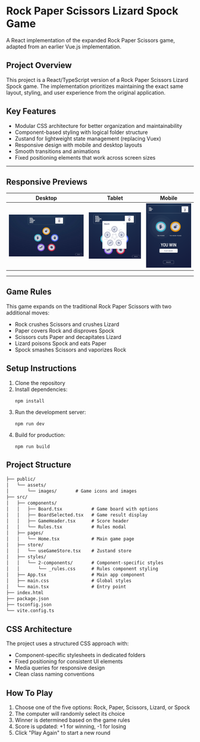 # Rock Paper Scissors Lizard Spock Game

A React implementation of the expanded Rock Paper Scissors game, adapted from an earlier Vue.js implementation.

## Project Overview

This project is a React/TypeScript version of a Rock Paper Scissors Lizard Spock game. The implementation prioritizes maintaining the exact same layout, styling, and user experience from the original application.

## Key Features

- Modular CSS architecture for better organization and maintainability
- Component-based styling with logical folder structure
- Zustand for lightweight state management (replacing Vuex)
- Responsive design with mobile and desktop layouts
- Smooth transitions and animations
- Fixed positioning elements that work across screen sizes

---

## Responsive Previews

| Desktop                        | Tablet                        | Mobile                        |
| ------------------------------ | ----------------------------- | ----------------------------- |
| ![](public/readme/desktop.png) | ![](public/readme/tablet.png) | ![](public/readme/mobile.png) |

---

## Game Rules

This game expands on the traditional Rock Paper Scissors with two additional moves:

- Rock crushes Scissors and crushes Lizard
- Paper covers Rock and disproves Spock
- Scissors cuts Paper and decapitates Lizard
- Lizard poisons Spock and eats Paper
- Spock smashes Scissors and vaporizes Rock

## Setup Instructions

1. Clone the repository
2. Install dependencies:
   ```
   npm install
   ```
3. Run the development server:
   ```
   npm run dev
   ```
4. Build for production:
   ```
   npm run build
   ```

## Project Structure

```
├── public/
│   └── assets/
│       └── images/       # Game icons and images
├── src/
│   ├── components/
│   │   ├── Board.tsx           # Game board with options
│   │   ├── BoardSelected.tsx   # Game result display
│   │   ├── GameHeader.tsx      # Score header
│   │   └── Rules.tsx           # Rules modal
│   ├── pages/
│   │   └── Home.tsx            # Main game page
│   ├── store/
│   │   └── useGameStore.tsx    # Zustand store
│   ├── styles/
│   │   └── 2-components/       # Component-specific styles
│   │       └── _rules.css      # Rules component styling
│   ├── App.tsx                 # Main app component
│   ├── main.css                # Global styles
│   └── main.tsx                # Entry point
├── index.html
├── package.json
├── tsconfig.json
└── vite.config.ts
```

## CSS Architecture

The project uses a structured CSS approach with:

- Component-specific stylesheets in dedicated folders
- Fixed positioning for consistent UI elements
- Media queries for responsive design
- Clean class naming conventions

## How To Play

1. Choose one of the five options: Rock, Paper, Scissors, Lizard, or Spock
2. The computer will randomly select its choice
3. Winner is determined based on the game rules
4. Score is updated: +1 for winning, -1 for losing
5. Click "Play Again" to start a new round
